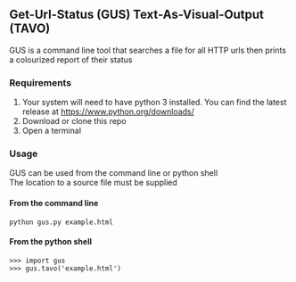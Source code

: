 ## Get-Url-Status (GUS) Text-As-Visual-Output (TAVO)
GUS is a command line tool that searches a file for all HTTP urls then prints a colourized report of their status
### Requirements
1. Your system will need to have python 3 installed. You can find the latest release at <https://www.python.org/downloads/>
2. Download or clone this repo
3. Open a terminal
### Usage
GUS can be used from the command line or python shell\
The location to a source file must be supplied
#### From the command line
```
python gus.py example.html
```
#### From the python shell
```
>>> import gus
>>> gus.tavo('example.html')
```
